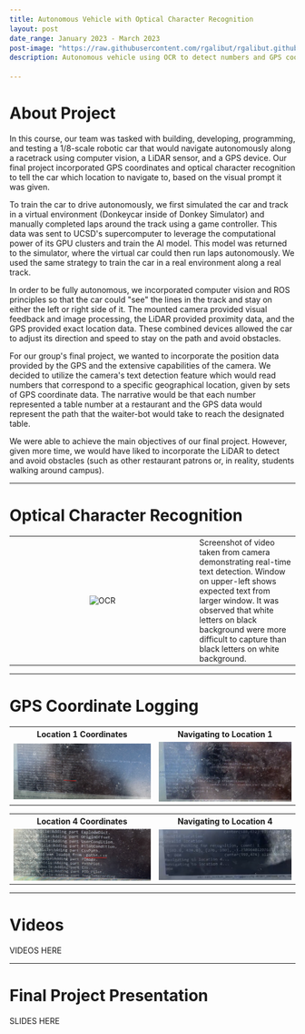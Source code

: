 ```yaml
---
title: Autonomous Vehicle with Optical Character Recognition
layout: post
date_range: January 2023 - March 2023
post-image: "https://raw.githubusercontent.com/rgalibut/rgalibut.github.io/main/assets/images/Autonomous%20Vehicle/Autonomous%20Vehicle%20Cover%20Image.jpg"
description: Autonomous vehicle using OCR to detect numbers and GPS coordinate logging for navigation.

---
```


# About Project
In this course, our team was tasked with building, developing, programming, and testing a 1/8-scale robotic car that would navigate autonomously along a racetrack using computer vision, a LiDAR sensor, and a GPS device. Our final project incorporated GPS coordinates and optical character recognition to tell the car which location to navigate to, based on the visual prompt it was given.

To train the car to drive autonomously, we first simulated the car and track in a virtual environment (Donkeycar inside of Donkey Simulator) and manually completed laps around the track using a game controller. This data was sent to UCSD's supercomputer to leverage the computational power of its GPU clusters and train the AI model. This model was returned to the simulator, where the virtual car could then run laps autonomously. We used the same strategy to train the car in a real environment along a real track.

In order to be fully autonomous, we incorporated computer vision and ROS principles so that the car could "see" the lines in the track and stay on either the left or right side of it. The mounted camera provided visual feedback and image processing, the LiDAR provided proximity data, and the GPS provided exact location data. These combined devices allowed the car to adjust its direction and speed to stay on the path and avoid obstacles.

For our group's final project, we wanted to incorporate the position data provided by the GPS and the extensive capabilities of the camera. We decided to utilize the camera's text detection feature which would read numbers that correspond to a specific geographical location, given by sets of GPS coordinate data. The narrative would be that each number represented a table number at a restaurant and the GPS data would represent the path that the waiter-bot would take to reach the designated table.

We were able to achieve the main objectives of our final project. However, given more time, we would have liked to incorporate the LiDAR to detect and avoid obstacles (such as other restaurant patrons or, in reality, students walking around campus).

---

# Optical Character Recognition

<table>
  <tr>
    <td style="text-align: center" width="65%"><img style="margin: 0 auto" src="https://raw.githubusercontent.com/rgalibut/rgalibut.github.io/main/assets/images/Autonomous%20Vehicle/OCR.jpg" alt="OCR"></td>
    <td style="text-align: left" width="35%">Screenshot of video taken from camera demonstrating real-time text detection. Window on upper-left shows expected text from larger window. It was observed that white letters on black background were more difficult to capture than black letters on white background.</td>
  </tr>
</table>

---

# GPS Coordinate Logging
<table>
  <tr>
    <th>Location 1 Coordinates</th>
    <th>Navigating to Location 1</th>
  </tr>
  <tr>
    <td><img src="https://raw.githubusercontent.com/rgalibut/rgalibut.github.io/main/assets/images/Autonomous%20Vehicle/Path%201.png" alt="Coordinates-1"></td>
    <td><img src="https://raw.githubusercontent.com/rgalibut/rgalibut.github.io/main/assets/images/Autonomous%20Vehicle/Navigating%20to%201.png" alt="Navigation-1"></td>
  </tr>
</table>

<table>
  <tr>
    <th>Location 4 Coordinates</th>
    <th>Navigating to Location 4</th>
  </tr>
  <tr>
    <td><img src="https://raw.githubusercontent.com/rgalibut/rgalibut.github.io/main/assets/images/Autonomous%20Vehicle/Path%204.png" alt="Coordinates-4"></td>
    <td><img src="https://raw.githubusercontent.com/rgalibut/rgalibut.github.io/main/assets/images/Autonomous%20Vehicle/Navigating%20to%204.png" alt="Navigation-4"></td>
  </tr>
</table>

---

# Videos
VIDEOS HERE

---

# Final Project Presentation
SLIDES HERE